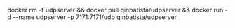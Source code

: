 docker rm -f udpserver && docker pull qinbatista/udpserver && docker run -d --name udpserver -p 7171:7171/udp qinbatista/udpserver

